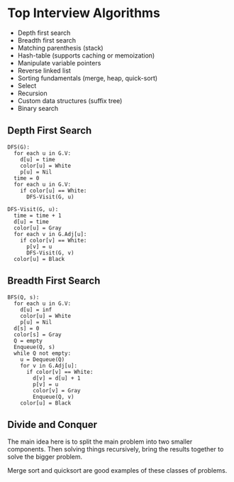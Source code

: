 # Top Interview Algorithms

- Depth first search
- Breadth first search
- Matching parenthesis (stack)
- Hash-table (supports caching or memoization)
- Manipulate variable pointers
- Reverse linked list
- Sorting fundamentals (merge, heap, quick-sort)
- Select
- Recursion
- Custom data structures (suffix tree)
- Binary search

## Depth First Search

```
DFS(G):
  for each u in G.V:
    d[u] = time
    color[u] = White
    p[u] = Nil
  time = 0
  for each u in G.V:
    if color[u] == White:
      DFS-Visit(G, u)

DFS-Visit(G, u):
  time = time + 1
  d[u] = time
  color[u] = Gray
  for each v in G.Adj[u]:
    if color[v] == White:
      p[v] = u
      DFS-Visit(G, v)
  color[u] = Black
```

## Breadth First Search

```
BFS(Q, s):
  for each u in G.V:
    d[u] = inf
    color[u] = White
    p[u] = Nil
  d[s] = 0
  color[s] = Gray
  Q = empty
  Enqueue(Q, s)
  while Q not empty:
    u = Dequeue(Q)
    for v in G.Adj[u]:
      if color[v] == White:
        d[v] = d[u] + 1
        p[v] = u
        color[v] = Gray
        Enqueue(Q, v)
    color[u] = Black
```

## Divide and Conquer

The main idea here is to split the main problem into two smaller components. Then solving things recursively, bring the results together to solve the bigger problem.

Merge sort and quicksort are good examples of these classes of problems.
